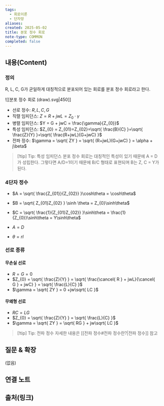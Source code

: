 ```yaml
---
tags:
  - 회로이론
  - 단자망
aliases: 
created: 2025-05-02
title: 분포 정수 회로
note-type: COMMON
completed: false
---
```


## 내용(Content)

### 정의

R, L, C, G가 균일하게 대칭적으로 분포되어 있는 회로를 분포 정수 회로라고 한다.

![[분포 정수 회로 (draw).svg|450]]

- 선로 정수: $R,L,C,G$
- 직렬 임피던스: $Z = R + jwL = Z_{0}\cdot \gamma$ 
- 병렬 임피던스: $Y = G + jwC = \frac{\gamma}{Z_{0}}$
- 특성 임피던스: $Z_{0} = Z_{01}=Z_{02}=\sqrt{ \frac{B}{C} }=\sqrt{ \frac{Z}{Y} }=\sqrt{ \frac{R+jwL}{G+jwC} }$
- 전파 정수: $\gamma = \sqrt{ ZY } = \sqrt{ (R+jwL)(G+jwC) } = \alpha + j\beta$

>[!tip] Tip: 특성 임피던스
>분포 정수 회로는 대칭적인 특성이 있기 때문에 A = D가 성립한다. 그렇다면 A/D=1이기 때문에 B/C 형태로 표현되며 B는 Z, C = Y가 된다.

### 4단자 정수

- $A = \sqrt{ \frac{Z_{01}}{Z_{02}} }\cosh\theta = \cosh\theta$
- $B = \sqrt{ Z_{01}Z_{02} } \sinh \theta = Z_{0}\sinh\theta$
- $C = \sqrt{ \frac{1}{Z_{01}Z_{02}} }\sinh\theta = \frac{1}{Z_{0}}\sinh\theta = Y\sinh\theta$
- $A = D$

- $\theta = rl$

### 선로 종류

#### 무손실 선로

- $R = G = 0$
- $Z_{0} = \sqrt{ \frac{Z}{Y} } = \sqrt{ \frac{\cancel{ R } + jwL}{\cancel{ G } + jwC} } = \sqrt{ \frac{L}{C} }$
- $\gamma = \sqrt{ ZY } = 0 +jw\sqrt{ LC }$

#### 무왜형 선로

- $RC = LG$
- $Z_{0} = \sqrt{ \frac{Z}{Y} } = \sqrt{ \frac{L}{C} }$ 
- $\gamma = \sqrt{ ZY } = \sqrt{ RG } + jw\sqrt{ LC }$

>[!tip] Tip: 전파 정수
>자세한 내용은 [[전파 정수#전파 정수란?|전파 정수]] 참고


## 질문 & 확장

(없음)

## 연결 노트

## 출처(링크)

